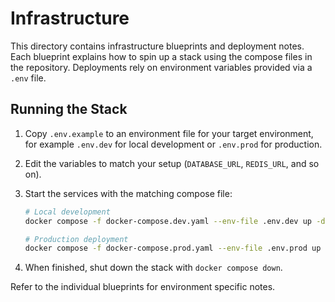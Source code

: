 # Infrastructure

This directory contains infrastructure blueprints and deployment notes.
Each blueprint explains how to spin up a stack using the compose files in
the repository. Deployments rely on environment variables provided via a
`.env` file.

## Running the Stack

1. Copy `.env.example` to an environment file for your target environment,
   for example `.env.dev` for local development or `.env.prod` for production.
2. Edit the variables to match your setup (`DATABASE_URL`, `REDIS_URL`, and so
   on).
3. Start the services with the matching compose file:

   ```bash
   # Local development
   docker compose -f docker-compose.dev.yaml --env-file .env.dev up -d

   # Production deployment
   docker compose -f docker-compose.prod.yaml --env-file .env.prod up -d
   ```

4. When finished, shut down the stack with `docker compose down`.

Refer to the individual blueprints for environment specific notes.
